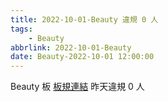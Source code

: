 ```yaml
---
title: 2022-10-01-Beauty 違規 0 人
tags:
    - Beauty
abbrlink: 2022-10-01-Beauty
date: Beauty-2022-10-01 12:00:00
---
```

Beauty 板 [板規連結](https://www.ptt.cc/bbs/Beauty/M.1630069980.A.84B.html)
昨天違規 0 人
